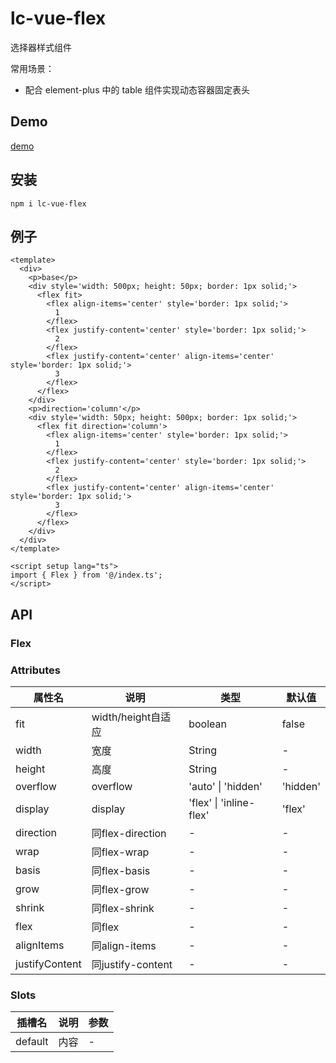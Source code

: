# lc-vue-flex

选择器样式组件

常用场景：

- 配合 element-plus 中的 table 组件实现动态容器固定表头

## Demo

[demo](https://unpkg.com/lc-vue-flex/docs/.vitepress/dist/index.html) 

## 安装 

```
npm i lc-vue-flex 
```

## 例子

```vue
<template>
  <div>
    <p>base</p>
    <div style='width: 500px; height: 50px; border: 1px solid;'>
      <flex fit>
        <flex align-items='center' style='border: 1px solid;'>
          1
        </flex>
        <flex justify-content='center' style='border: 1px solid;'>
          2
        </flex>
        <flex justify-content='center' align-items='center' style='border: 1px solid;'>
          3
        </flex>
      </flex>
    </div>
    <p>direction='column'</p>
    <div style='width: 50px; height: 500px; border: 1px solid;'>
      <flex fit direction='column'>
        <flex align-items='center' style='border: 1px solid;'>
          1
        </flex>
        <flex justify-content='center' style='border: 1px solid;'>
          2
        </flex>
        <flex justify-content='center' align-items='center' style='border: 1px solid;'>
          3
        </flex>
      </flex>
    </div>
  </div>
</template>

<script setup lang="ts">
import { Flex } from '@/index.ts';
</script>
```

## API

### Flex

### Attributes

| 属性名 | 说明 | 类型 | 默认值 |
| ---- | ---- | ---- | ---- |
| fit | width/height自适应 | boolean | false |
| width | 宽度 | String | - |
| height | 高度 | String | - |
| overflow | overflow | 'auto' \| 'hidden' | 'hidden' |
| display | display | 'flex' \| 'inline-flex' | 'flex' |
| direction | 同flex-direction | - | - |
| wrap | 同flex-wrap | - | - |
| basis | 同flex-basis | - | - |
| grow | 同flex-grow | - | - |
| shrink | 同flex-shrink | - | - |
| flex | 同flex | - | - |
| alignItems | 同align-items | - | - |
| justifyContent | 同justify-content | - | - |


### Slots

| 插槽名 | 说明 | 参数 |
| ---- | ---- | ---- | 
| default | 内容 | - |